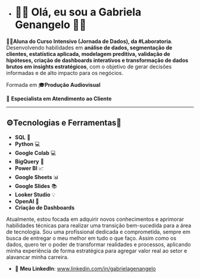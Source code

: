 - # 👩‍💻 Olá, eu sou a Gabriela Genangelo 👩‍💻

👩‍🎓**Aluna do Curso Intensivo (Jornada de Dados), da #Laboratoria**. Desenvolvendo habilidades em **análise de dados, segmentação de clientes, estatística aplicada, modelagem preditiva, validação de hipóteses, criação de dashboards interativos e transformação de dados brutos em insights estratégicos**, com o objetivo de gerar decisões informadas e de alto impacto para os negócios.

Formada em 🎓**Produção Audiovisual**

💼 **Especialista em Atendimento ao Cliente**

---

## ⚙️**Tecnologias e Ferramentas**🔧

- **SQL** 🔎
- **Python** 💻
- **Google Colab** 💻
- **BigQuery** 🧠
- **Power BI** 📈
- **Google Sheets** 📊
- **Google Slides** 📚
- **Looker Studio** 💡
- **OpenAI** 🤖
- **Criação de Dashboards**

Atualmente, estou focada em adquirir novos conhecimentos e aprimorar habilidades técnicas para realizar uma transição bem-sucedida para a área de tecnologia. Sou uma profissional dedicada e comprometida, sempre em busca de entregar o meu melhor em tudo o que faço. Assim como os dados, quero ter o poder de transformar realidades e processos, aplicando minha experiência de forma estratégica para agregar valor real ao setor e alavancar minha carreira.

- 💼 **Meu LinkedIn**: www.linkedin.com/in/gabrielagenangelo

